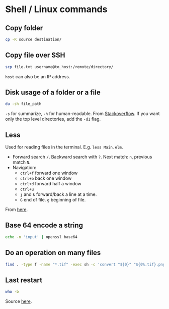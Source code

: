 # Shell / Linux commands

## Copy folder

```bash
cp -R source destination/
```


## Copy file over SSH

```bash
scp file.txt username@to_host:/remote/directory/
```

`host` can also be an IP address.

## Disk usage of a folder or a file

```bash
du -sh file_path
```

`-s` for summarize, `-h` for human-readable. From [Stackoverflow](https://unix.stackexchange.com/questions/185764/how-do-i-get-the-size-of-a-directory-on-the-command-line). If you want only the top level directories, add the `-d1` flag.


## Less

Used for reading files in the terminal. E.g. `less Main.elm`.

  * Forward search `/`. Backward search with `?`. Next match: `n`, previous match `N`. 
  * Navigation:
    * `ctrl+f` forward one window
    * `ctrl+b` back one window
    * `ctrl+d` forward half a window
    * `ctrl+u`
    * `j` and `k` forward/back a line at a time.
    * `G` end of file. `g` beginning of file.

From [here](https://www.thegeekstuff.com/2010/02/unix-less-command-10-tips-for-effective-navigation/).

## Base 64 encode a string

```bash
echo -n 'input' | openssl base64
```

## Do an operation on many files


```bash
find . -type f -name "*.tif" -exec sh -c 'convert "${0}" "${0%.tif}.png"' {} \;
```

## Last restart
```bash
who -b
```
Source [here](https://www.cyberciti.biz/tips/linux-last-reboot-time-and-date-find-out.html).

